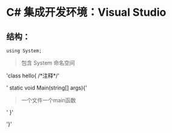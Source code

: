 # C# 集成开发环境：Visual Studio

## 结构：
`using System;`
> 包含 System 命名空间

'class hello{	\/\*注释\*\/'

'	static void Main(string\[\] args){'	

>  一个文件一个main函数

'	}'

'}'
